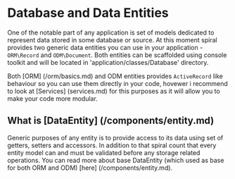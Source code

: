 # Database and Data Entities
One of the notable part of any application is set of models dedicated to represent data stored in some database or source. At this moment spiral provides
two generic data entities you can use in your application - `ORM\Record` and `ODM\Document`. Both entities can be scaffolded using console toolkit and will
be located in 'application/classes/Database' directory.

Both [ORM] (/orm/basics.md) and ODM entities provides `ActiveRecord` like behaviour so you can use them directly in your code, hovewer i recommend to look at [Services] (services.md) for this purposes as it will allow you to make your code more modular.

## What is [DataEntity] (/components/entity.md)
Generic purposes of any entity is to provide access to its data using set of getters, setters and accessors. In addition to that spiral count that every entity model
can and must be validated before any storage related operations. You can read more about base DataEntity (which used as base for both ORM and ODM) [here] (/components/entity.md).

